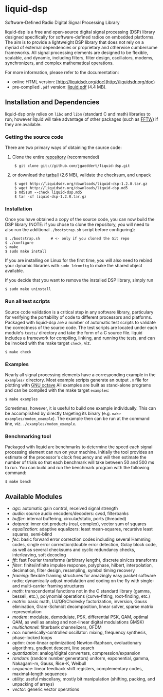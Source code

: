 
liquid-dsp
==========

Software-Defined Radio Digital Signal Processing Library

liquid-dsp is a free and open-source digital signal processing (DSP)
library designed specifically for software-defined radios on embedded
platforms. The aim is to provide a lightweight DSP library that does not
rely on a myriad of external dependencies or proprietary and otherwise
cumbersome frameworks. All signal processing elements are designed to be
flexible, scalable, and dynamic, including filters, filter design,
oscillators, modems, synchronizers, and complex mathematical operations.

For more information, please refer to the documentation:

  * online HTML version: [http://liquidsdr.org/doc](http://liquidsdr.org/doc)
  * pre-compiled `.pdf` version: [liquid.pdf](http://liquidsdr.org/downloads/liquid.pdf) (4.4 MB).

Installation and Dependencies
-----------------------------

liquid-dsp only relies on `libc` and `libm` (standard C and math)
libraries to run; however liquid will take advantage of other packages
(such as [FFTW](http://www.fftw.org)) if they are available.

### Getting the source code ###

There are two primary ways of obtaining the source code:

1. Clone the entire [repository](http://github.com/jgaeddert/liquid-dsp)
   (recommended)
        
        $ git clone git://github.com/jgaeddert/liquid-dsp.git

2. or download the [tarball](http://liquidsdr.org/downloads/liquid-dsp-1.2.0.tar.gz)
   (2.6 MB), validate the checksum, and unpack 

        $ wget http://liquidsdr.org/downloads/liquid-dsp-1.2.0.tar.gz
        $ wget http://liquidsdr.org/downloads/liquid-dsp.md5
        $ md5sum --check liquid-dsp.md5
        $ tar -xf liquid-dsp-1.2.0.tar.gz

### Installation ###

Once you have obtained a copy of the source code, you can now build the
DSP library (NOTE: if you chose to clone the repository, you will need
to also run the additional `./bootstrap.sh` script before configuring):

    $ ./bootstrap.sh     # <- only if you cloned the Git repo
    $ ./configure
    $ make
    $ sudo make install

If you are installing on Linux for the first time, you will also need
to rebind your dynamic libraries with `sudo ldconfig` to make the
shared object available.

If you decide that you want to remove the installed DSP library, simply
run

    $ sudo make uninstall

### Run all test scripts ###

Source code validation is a critical step in any software library,
particulary for verifying the portability of code to different
processors and platforms. Packaged with liquid-dsp are a number of
automatic test scripts to validate the correctness of the source code.
The test scripts are located under each module's `tests/` directory and
take the form of a C source file. liquid includes a framework for
compiling, linking, and running the tests, and can be invoked with the
make target `check`, viz.

    $ make check

### Examples ###

Nearly all signal processing elements have a corresponding example in
the `examples/` directory.  Most example scripts generate an output
`.m` file for plotting with [GNU octave](http://www.gnu.org/software/octave/)
All examples are built as stand-alone programs and can be compiled with
the make target `examples`:

    $ make examples

Sometimes, however, it is useful to build one example individually.
This can be accomplished by directly targeting its binary
(e.g. `make examples/modem_example`). The example then can be run at the
command line, viz. `./examples/modem_example`.

### Benchmarking tool ###

Packaged with liquid are benchmarks to determine the speed each signal
processing element can run on your machine. Initially the tool provides
an estimate of the processor's clock frequency and will then estimate
the number of trials so that each benchmark will take between 50 and
500 ms to run. You can build and run the benchmark program with the
following command:

    $ make bench

Available Modules
-----------------

  * _agc_: automatic gain control, received signal strength
  * _audio_: source audio encoders/decoders: cvsd, filterbanks
  * _buffer_: internal buffering, circular/static, ports (threaded)
  * _dotprod_: inner dot products (real, complex), vector sum of squares
  * _equalization_: adaptive equalizers: least mean-squares, recursive
        least squares, semi-blind
  * _fec_: basic forward error correction codes including several
        Hamming codes, single error correction/double error detection,
        Golay block code, as well as several checksums and cyclic
        redundancy checks, interleaving, soft decoding
  * _fft_: fast Fourier transforms (arbitrary length), discrete sin/cos
        transforms
  * _filter_: finite/infinite impulse response, polyphase, hilbert,
        interpolation, decimation, filter design, resampling, symbol
        timing recovery
  * _framing_: flexible framing structures for amazingly easy packet
        software radio; dynamically adjust modulation and coding on the
        fly with single- and multi-carrier framing structures
  * _math_: transcendental functions not in the C standard library
        (gamma, besseli, etc.), polynomial operations (curve-fitting,
        root-finding, etc.)
  * _matrix_: basic math, LU/QR/Cholesky factorization, inversion,
        Gauss elimination, Gram-Schmidt decomposition, linear solver,
        sparse matrix representation
  * _modem_: modulate, demodulate, PSK, differential PSK, QAM, optimal
        QAM, as well as analog and non-linear digital modulations GMSK)
  * _multichannel_: filterbank channelizers, OFDM
  * _nco_: numerically-controlled oscillator: mixing, frequency
        synthesis, phase-locked loops
  * _optim_: (non-linear optimization) Newton-Raphson, evoluationary
        algorithms, gradient descent, line search
  * _quantization_: analog/digital converters, compression/expansion
  * _random_: (random number generators) uniform, exponential, gamma,
        Nakagami-m, Gauss, Rice-K, Weibull
  * _sequence_: linear feedback shift registers, complementary codes,
        maximal-length sequences
  * _utility_: useful miscellany, mostly bit manipulation (shifting,
        packing, and unpacking of arrays)
  * _vector_: generic vector operations

